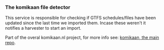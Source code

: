 ### The komikaan file detector
This service is responsible for checking if GTFS schedules/files have been updated since the last time we imported them. Incase these weren't it notifies a harvester to start an import.

Part of the overal komikaan.nl project, for more info see: [komikaan, the main repo](https://github.com/EnessenE/komikaan).
